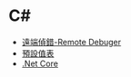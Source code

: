 # C\#

* [遠端偵錯-Remote Debuger](remote-debug.md)
* [預設值表](defaultvalue.md)
* [.Net Core](https://github.com/a26007565/notes/tree/65d7c9c3a035a46663a6ea4c77f57f1216ad9d14/language/csharp/dotnetCore.md)

